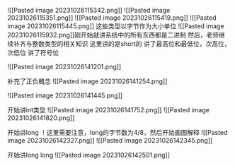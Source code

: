 
![[Pasted image 20231026115342.png]]
![[Pasted image 20231026115351.png]]
![[Pasted image 20231026115419.png]]
![[Pasted image 20231026115445.png]]
这些类型以字节作为大小单位
![[Pasted image 20231026115932.png]]刚开始就讲系统中的所有东西都是二进制
然后，老师继续补齐与整数类型的相关知识
这里讲的是short的
讲了最高位和最低位，次高位，次低位
讲了符号位

![[Pasted image 20231026141201.png]]

补充了正负概念
![[Pasted image 20231026141254.png]]

![[Pasted image 20231026141445.png]]

开始讲int类型
![[Pasted image 20231026141752.png]]
![[Pasted image 20231026141820.png]]

开始讲long
！这里需要注意，long的字节数为4/8，然后开始画图解释
![[Pasted image 20231026142327.png]]
![[Pasted image 20231026142345.png]]

开始讲long long
![[Pasted image 20231026142501.png]]
